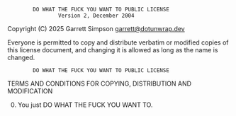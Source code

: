             DO WHAT THE FUCK YOU WANT TO PUBLIC LICENSE
                    Version 2, December 2004

Copyright (C) 2025 Garrett Simpson <garrett@dotunwrap.dev>

Everyone is permitted to copy and distribute verbatim or modified
copies of this license document, and changing it is allowed as long
as the name is changed.

            DO WHAT THE FUCK YOU WANT TO PUBLIC LICENSE

TERMS AND CONDITIONS FOR COPYING, DISTRIBUTION AND MODIFICATION

0. You just DO WHAT THE FUCK YOU WANT TO.
